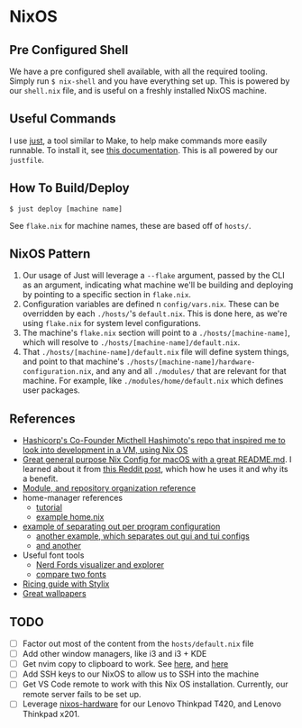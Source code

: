 # NixOS

## Pre Configured Shell

We have a pre configured shell available, with all the required tooling. Simply run `$ nix-shell` and you have everything set up. This is powered by our `shell.nix` file, and is useful on a freshly installed NixOS machine.

## Useful Commands

I use [just](https://github.com/casey/just), a tool similar to Make, to help make commands more easily runnable. To install it, see [this documentation](https://github.com/casey/just?tab=readme-ov-file#packages). This is all powered by our `justfile`.

## How To Build/Deploy

`$ just deploy [machine name]`

See `flake.nix` for machine names, these are based off of `hosts/`.

## NixOS Pattern

1. Our usage of Just will leverage a `--flake` argument, passed by the CLI as an argument, indicating what machine we'll be building and deploying by pointing to a specific section in `flake.nix`.
2. Configuration variables are defined n `config/vars.nix`. These can be overridden by each `./hosts/`'s `default.nix`. This is done here, as we're using `flake.nix` for system level configurations.
3. The machine's `flake.nix` section will point to a `./hosts/[machine-name]`, which will resolve to `./hosts/[machine-name]/default.nix`.
4. That `./hosts/[machine-name]/default.nix` file will define system things, and point to that machine's `./hosts/[machine-name]/hardware-configuration.nix`, and any and all `./modules/` that are relevant for that machine. For example, like `./modules/home/default.nix` which defines user packages.

## References

- [Hashicorp's Co-Founder Micthell Hashimoto's repo that inspired me to look into development in a VM, using Nix OS](https://github.com/mitchellh/nixos-config?tab=readme-ov-file#how-i-work)
- [Great general purpose Nix Config for macOS with a great README.md](https://github.com/dustinlyons/nixos-config?tab=readme-ov-file#nixos-components). I learned about it from [this Reddit post](https://www.reddit.com/r/Nix/comments/1cv1vq8/why_would_someone_install_nix_on_a_mac_os/l4mus6n/), which how he uses it and why its a benefit.
- [Module, and repository organization reference](https://github.com/Fryuni/config-files)
- home-manager references
  - [tutorial](http://ghedam.at/24353/tutorial-getting-started-with-home-manager-for-nix)
  - [example home.nix](https://github.com/bobvanderlinden/nix-home/blob/master/home.nix)
- [example of separating out per program configuration](https://github.com/hans-chrstn/.dotfiles/tree/main/home/common/programs)
  - [another example, which separates out gui and tui configs](https://github.com/GaetanLepage/nix-config/tree/master/home/modules)
  - [and another](https://github.com/AlexNabokikh/nix-config/tree/master/files/configs/nvim)
- Useful font tools
  - [Nerd Fords visualizer and explorer](https://www.nerdfonts.com/)
  - [compare two fonts](https://www.pairandcompare.net/)
- [Ricing guide with Stylix](https://journix.dev/posts/ricing-linux-has-never-been-easier-nixos-and-stylix/)
- [Great wallpapers](https://github.com/dharmx/walls/tree/main)

## TODO

- [ ] Factor out most of the content from the `hosts/default.nix` file
- [ ] Add other window managers, like i3 and i3 + KDE
- [ ] Get nvim copy to clipboard to work. See [here](https://discourse.nixos.org/t/how-to-support-clipboard-for-neovim/9534/3), and [here](https://www.reddit.com/r/neovim/comments/3fricd/easiest_way_to_copy_from_neovim_to_system/)
- [ ] Add SSH keys to our NixOS to allow us to SSH into the machine
- [ ] Get VS Code remote to work with this Nix OS installation. Currently, our remote server fails to be set up.
- [ ] Leverage [nixos-hardware](https://github.com/NixOS/nixos-hardware) for our Lenovo Thinkpad T420, and Lenovo Thinkpad x201.
